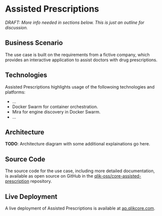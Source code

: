 # Assisted Prescriptions

_DRAFT: More info needed in sections below. This is just an outline for discussion._

## Business Scenario

The use case is built on the requirements from a fictive company, which provides an interactive application to
assist doctors with drug prescriptions.

## Technologies

Assisted Prescriptions highlights usage of the followoing technologies and platforms:

* ...
* Docker Swarm for container orchestration.
* Mira for engine discovery in Docker Swarm.
* ...

## Architecture

**TODO**: Architecture diagram with some additional explainations go here.

## Source Code

The source code for the use case, including more detailed documentation, is available as open source on GitHub
in the [qlik-oss/core-assisted-prescription](https://github.com/qlik-oss/core-assisted-prescription) repository.

## Live Deployment

A live deployment of Assisted Prescriptions is available at [ap.qlikcore.com](https://ap.qlikcore.com).

